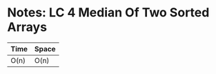 # Notes: LC 4 Median Of Two Sorted Arrays

| Time   | Space |
| ------ | ----- |
| O(n)   | O(n)  |
